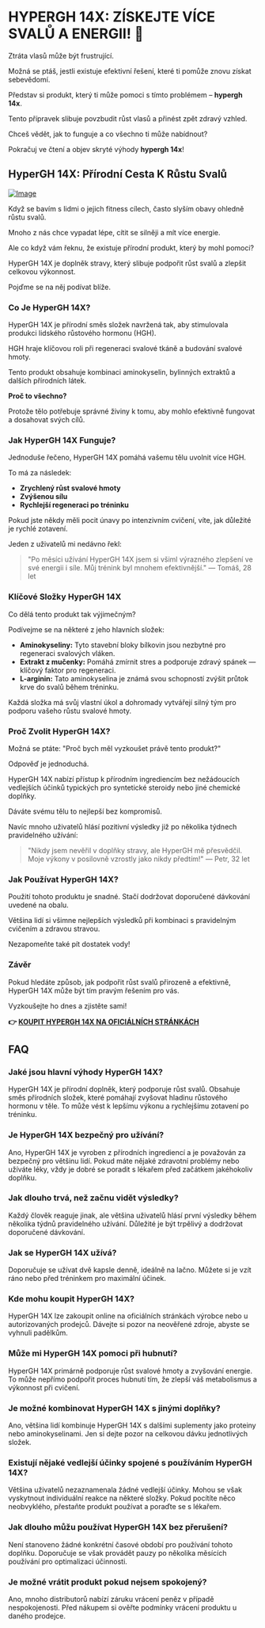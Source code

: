 # HYPERGH 14X: ZÍSKEJTE VÍCE SVALŮ A ENERGII! 💪

Ztráta vlasů může být frustrující. 

Možná se ptáš, jestli existuje efektivní řešení, které ti pomůže znovu získat sebevědomí. 

Představ si produkt, který ti může pomoci s tímto problémem – **hypergh 14x**. 

Tento přípravek slibuje povzbudit růst vlasů a přinést zpět zdravý vzhled. 

Chceš vědět, jak to funguje a co všechno ti může nabídnout? 

Pokračuj ve čtení a objev skryté výhody **hypergh 14x**!

## HyperGH 14X: Přírodní Cesta K Růstu Svalů

[![Image](https://www2.sellhealth.com/111/hypergh14x_b_3_1.gif)](https://gchaffi.com/7eagmo0g)

Když se bavím s lidmi o jejich fitness cílech, často slyším obavy ohledně růstu svalů.

Mnoho z nás chce vypadat lépe, cítit se silněji a mít více energie.

Ale co když vám řeknu, že existuje přírodní produkt, který by mohl pomoci?

HyperGH 14X je doplněk stravy, který slibuje podpořit růst svalů a zlepšit celkovou výkonnost. 

Pojďme se na něj podívat blíže.

### Co Je HyperGH 14X?

HyperGH 14X je přírodní směs složek navržená tak, aby stimulovala produkci lidského růstového hormonu (HGH). 

HGH hraje klíčovou roli při regeneraci svalové tkáně a budování svalové hmoty.

Tento produkt obsahuje kombinaci aminokyselin, bylinných extraktů a dalších přírodních látek. 

**Proč to všechno?**

Protože tělo potřebuje správné živiny k tomu, aby mohlo efektivně fungovat a dosahovat svých cílů.

### Jak HyperGH 14X Funguje?

Jednoduše řečeno, HyperGH 14X pomáhá vašemu tělu uvolnit více HGH. 

To má za následek:

- **Zrychlený růst svalové hmoty**
- **Zvýšenou sílu**
- **Rychlejší regeneraci po tréninku**

Pokud jste někdy měli pocit únavy po intenzivním cvičení, víte, jak důležité je rychlé zotavení.

Jeden z uživatelů mi nedávno řekl:

> "Po měsíci užívání HyperGH 14X jsem si všiml výrazného zlepšení ve své energii i síle. Můj trénink byl mnohem efektivnější." 
> — Tomáš, 28 let

### Klíčové Složky HyperGH 14X

Co dělá tento produkt tak výjimečným? 

Podívejme se na některé z jeho hlavních složek:

- **Aminokyseliny:** Tyto stavební bloky bílkovin jsou nezbytné pro regeneraci svalových vláken.
- **Extrakt z mučenky:** Pomáhá zmírnit stres a podporuje zdravý spánek — klíčový faktor pro regeneraci.
- **L-arginin:** Tato aminokyselina je známá svou schopností zvýšit průtok krve do svalů během tréninku.

Každá složka má svůj vlastní úkol a dohromady vytvářejí silný tým pro podporu vašeho růstu svalové hmoty.

### Proč Zvolit HyperGH 14X?

Možná se ptáte: "Proč bych měl vyzkoušet právě tento produkt?"

Odpověď je jednoduchá. 

HyperGH 14X nabízí přístup k přírodním ingrediencím bez nežádoucích vedlejších účinků typických pro syntetické steroidy nebo jiné chemické doplňky. 

Dáváte svému tělu to nejlepší bez kompromisů.

Navíc mnoho uživatelů hlásí pozitivní výsledky již po několika týdnech pravidelného užívání:

> "Nikdy jsem nevěřil v doplňky stravy, ale HyperGH mě přesvědčil. Moje výkony v posilovně vzrostly jako nikdy předtím!" 
> — Petr, 32 let

### Jak Používat HyperGH 14X?

Použití tohoto produktu je snadné. Stačí dodržovat doporučené dávkování uvedené na obalu. 

Většina lidí si všimne nejlepších výsledků při kombinaci s pravidelným cvičením a zdravou stravou. 

Nezapomeňte také pít dostatek vody!

### Závěr

Pokud hledáte způsob, jak podpořit růst svalů přirozeně a efektivně, HyperGH 14X může být tím pravým řešením pro vás.

Vyzkoušejte ho dnes a zjistěte sami!



**👉 [KOUPIT HYPERGH 14X NA OFICIÁLNÍCH STRÁNKÁCH](https://gchaffi.com/7eagmo0g)**

## FAQ

### Jaké jsou hlavní výhody HyperGH 14X?
HyperGH 14X je přírodní doplněk, který podporuje růst svalů. Obsahuje směs přírodních složek, které pomáhají zvyšovat hladinu růstového hormonu v těle. To může vést k lepšímu výkonu a rychlejšímu zotavení po tréninku.

### Je HyperGH 14X bezpečný pro užívání?
Ano, HyperGH 14X je vyroben z přírodních ingrediencí a je považován za bezpečný pro většinu lidí. Pokud máte nějaké zdravotní problémy nebo užíváte léky, vždy je dobré se poradit s lékařem před začátkem jakéhokoliv doplňku.

### Jak dlouho trvá, než začnu vidět výsledky?
Každý člověk reaguje jinak, ale většina uživatelů hlásí první výsledky během několika týdnů pravidelného užívání. Důležité je být trpělivý a dodržovat doporučené dávkování.

### Jak se HyperGH 14X užívá?
Doporučuje se užívat dvě kapsle denně, ideálně na lačno. Můžete si je vzít ráno nebo před tréninkem pro maximální účinek.

### Kde mohu koupit HyperGH 14X?
HyperGH 14X lze zakoupit online na oficiálních stránkách výrobce nebo u autorizovaných prodejců. Dávejte si pozor na neověřené zdroje, abyste se vyhnuli padělkům.

### Může mi HyperGH 14X pomoci při hubnutí?
HyperGH 14X primárně podporuje růst svalové hmoty a zvyšování energie. To může nepřímo podpořit proces hubnutí tím, že zlepší váš metabolismus a výkonnost při cvičení.

### Je možné kombinovat HyperGH 14X s jinými doplňky?
Ano, většina lidí kombinuje HyperGH 14X s dalšími suplementy jako proteiny nebo aminokyselinami. Jen si dejte pozor na celkovou dávku jednotlivých složek.

### Existují nějaké vedlejší účinky spojené s používáním HyperGH 14X?
Většina uživatelů nezaznamenala žádné vedlejší účinky. Mohou se však vyskytnout individuální reakce na některé složky. Pokud pocítíte něco neobvyklého, přestaňte produkt používat a poraďte se s lékařem.

### Jak dlouho můžu používat HyperGH 14X bez přerušení?
Není stanoveno žádné konkrétní časové období pro používání tohoto doplňku. Doporučuje se však provádět pauzy po několika měsících používání pro optimalizaci účinnosti.

### Je možné vrátit produkt pokud nejsem spokojený?
Ano, mnoho distributorů nabízí záruku vrácení peněz v případě nespokojenosti. Před nákupem si ověřte podmínky vrácení produktu u daného prodejce.